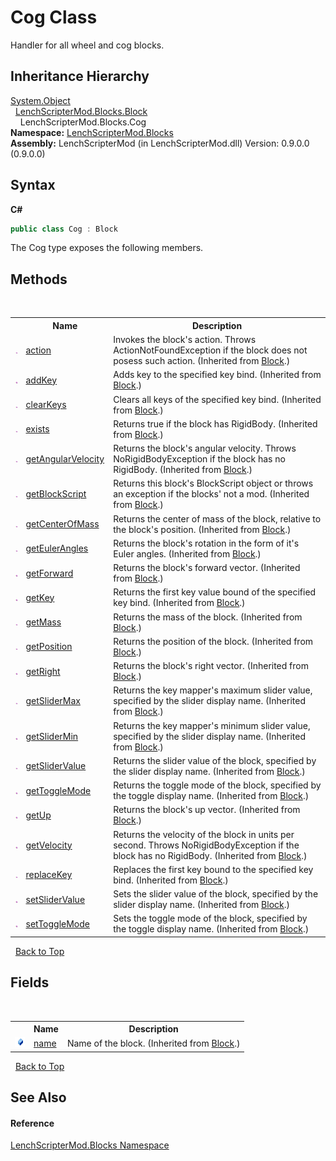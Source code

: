 # Cog Class
 

Handler for all wheel and cog blocks.


## Inheritance Hierarchy
<a href="http://msdn2.microsoft.com/en-us/library/e5kfa45b" target="_blank">System.Object</a><br />&nbsp;&nbsp;<a href="aac00e9a-37c0-2757-6409-8a72ddf80aff">LenchScripterMod.Blocks.Block</a><br />&nbsp;&nbsp;&nbsp;&nbsp;LenchScripterMod.Blocks.Cog<br />
**Namespace:**&nbsp;<a href="bfe8ba5f-eaee-19fd-8765-cab2e3e19e25">LenchScripterMod.Blocks</a><br />**Assembly:**&nbsp;LenchScripterMod (in LenchScripterMod.dll) Version: 0.9.0.0 (0.9.0.0)

## Syntax

**C#**<br />
``` C#
public class Cog : Block
```

The Cog type exposes the following members.


## Methods
&nbsp;<table><tr><th></th><th>Name</th><th>Description</th></tr><tr><td>![Public method](media/pubmethod.gif "Public method")</td><td><a href="aee72477-a434-3f72-1718-6b909c4a4e02">action</a></td><td>
Invokes the block's action. Throws ActionNotFoundException if the block does not posess such action.
 (Inherited from <a href="aac00e9a-37c0-2757-6409-8a72ddf80aff">Block</a>.)</td></tr><tr><td>![Public method](media/pubmethod.gif "Public method")</td><td><a href="5f85aa67-7003-1667-9629-c7f82176758c">addKey</a></td><td>
Adds key to the specified key bind.
 (Inherited from <a href="aac00e9a-37c0-2757-6409-8a72ddf80aff">Block</a>.)</td></tr><tr><td>![Public method](media/pubmethod.gif "Public method")</td><td><a href="9d4ff6d9-1ecc-57bf-3a01-b5e1b5c9be2a">clearKeys</a></td><td>
Clears all keys of the specified key bind.
 (Inherited from <a href="aac00e9a-37c0-2757-6409-8a72ddf80aff">Block</a>.)</td></tr><tr><td>![Public method](media/pubmethod.gif "Public method")</td><td><a href="8d661208-b47b-e77c-3b0a-f6708ea9647a">exists</a></td><td>
Returns true if the block has RigidBody.
 (Inherited from <a href="aac00e9a-37c0-2757-6409-8a72ddf80aff">Block</a>.)</td></tr><tr><td>![Public method](media/pubmethod.gif "Public method")</td><td><a href="bc45efe8-04f3-9617-5c5c-bdc2ea2f7f27">getAngularVelocity</a></td><td>
Returns the block's angular velocity. Throws NoRigidBodyException if the block has no RigidBody.
 (Inherited from <a href="aac00e9a-37c0-2757-6409-8a72ddf80aff">Block</a>.)</td></tr><tr><td>![Public method](media/pubmethod.gif "Public method")</td><td><a href="dbbda36b-72e4-80c3-d409-c2de02c03fa9">getBlockScript</a></td><td>
Returns this block's BlockScript object or throws an exception if the blocks' not a mod.
 (Inherited from <a href="aac00e9a-37c0-2757-6409-8a72ddf80aff">Block</a>.)</td></tr><tr><td>![Public method](media/pubmethod.gif "Public method")</td><td><a href="6513300f-564c-a4e6-798c-12a0952afa52">getCenterOfMass</a></td><td>
Returns the center of mass of the block, relative to the block's position.
 (Inherited from <a href="aac00e9a-37c0-2757-6409-8a72ddf80aff">Block</a>.)</td></tr><tr><td>![Public method](media/pubmethod.gif "Public method")</td><td><a href="a78edc38-5f1f-3453-57a7-8f75fd58265e">getEulerAngles</a></td><td>
Returns the block's rotation in the form of it's Euler angles.
 (Inherited from <a href="aac00e9a-37c0-2757-6409-8a72ddf80aff">Block</a>.)</td></tr><tr><td>![Public method](media/pubmethod.gif "Public method")</td><td><a href="a7c22db5-3f3b-9c3f-6379-2892a54eae86">getForward</a></td><td>
Returns the block's forward vector.
 (Inherited from <a href="aac00e9a-37c0-2757-6409-8a72ddf80aff">Block</a>.)</td></tr><tr><td>![Public method](media/pubmethod.gif "Public method")</td><td><a href="f9b5b458-2200-d532-c462-702546bf03af">getKey</a></td><td>
Returns the first key value bound of the specified key bind.
 (Inherited from <a href="aac00e9a-37c0-2757-6409-8a72ddf80aff">Block</a>.)</td></tr><tr><td>![Public method](media/pubmethod.gif "Public method")</td><td><a href="e34fdeba-165a-0663-84d5-dd92bf36df43">getMass</a></td><td>
Returns the mass of the block.
 (Inherited from <a href="aac00e9a-37c0-2757-6409-8a72ddf80aff">Block</a>.)</td></tr><tr><td>![Public method](media/pubmethod.gif "Public method")</td><td><a href="7a59a6d2-4438-5de1-db54-716a71a1fd8b">getPosition</a></td><td>
Returns the position of the block.
 (Inherited from <a href="aac00e9a-37c0-2757-6409-8a72ddf80aff">Block</a>.)</td></tr><tr><td>![Public method](media/pubmethod.gif "Public method")</td><td><a href="276c7bae-903b-bd4f-7f45-8a7bfb1225c2">getRight</a></td><td>
Returns the block's right vector.
 (Inherited from <a href="aac00e9a-37c0-2757-6409-8a72ddf80aff">Block</a>.)</td></tr><tr><td>![Public method](media/pubmethod.gif "Public method")</td><td><a href="6e503918-99a1-6bbd-82ef-cc5c49d98c10">getSliderMax</a></td><td>
Returns the key mapper's maximum slider value, specified by the slider display name.
 (Inherited from <a href="aac00e9a-37c0-2757-6409-8a72ddf80aff">Block</a>.)</td></tr><tr><td>![Public method](media/pubmethod.gif "Public method")</td><td><a href="e501498d-a9f6-3380-5247-6372c6002717">getSliderMin</a></td><td>
Returns the key mapper's minimum slider value, specified by the slider display name.
 (Inherited from <a href="aac00e9a-37c0-2757-6409-8a72ddf80aff">Block</a>.)</td></tr><tr><td>![Public method](media/pubmethod.gif "Public method")</td><td><a href="916d3a97-2a0d-b5d3-89c4-57f45b252117">getSliderValue</a></td><td>
Returns the slider value of the block, specified by the slider display name.
 (Inherited from <a href="aac00e9a-37c0-2757-6409-8a72ddf80aff">Block</a>.)</td></tr><tr><td>![Public method](media/pubmethod.gif "Public method")</td><td><a href="9a206bb4-8a89-bdd8-df1f-9c1a84082e79">getToggleMode</a></td><td>
Returns the toggle mode of the block, specified by the toggle display name.
 (Inherited from <a href="aac00e9a-37c0-2757-6409-8a72ddf80aff">Block</a>.)</td></tr><tr><td>![Public method](media/pubmethod.gif "Public method")</td><td><a href="8e2e50dd-844d-0562-b97c-98fbb6502aac">getUp</a></td><td>
Returns the block's up vector.
 (Inherited from <a href="aac00e9a-37c0-2757-6409-8a72ddf80aff">Block</a>.)</td></tr><tr><td>![Public method](media/pubmethod.gif "Public method")</td><td><a href="e22f494d-3e67-3a71-8ad6-ba12190db3f4">getVelocity</a></td><td>
Returns the velocity of the block in units per second. Throws NoRigidBodyException if the block has no RigidBody.
 (Inherited from <a href="aac00e9a-37c0-2757-6409-8a72ddf80aff">Block</a>.)</td></tr><tr><td>![Public method](media/pubmethod.gif "Public method")</td><td><a href="afdd4889-3eb0-4354-e723-baadbc80ccd1">replaceKey</a></td><td>
Replaces the first key bound to the specified key bind.
 (Inherited from <a href="aac00e9a-37c0-2757-6409-8a72ddf80aff">Block</a>.)</td></tr><tr><td>![Public method](media/pubmethod.gif "Public method")</td><td><a href="e7d836df-dae2-f2a2-2e62-e76e87718d81">setSliderValue</a></td><td>
Sets the slider value of the block, specified by the slider display name.
 (Inherited from <a href="aac00e9a-37c0-2757-6409-8a72ddf80aff">Block</a>.)</td></tr><tr><td>![Public method](media/pubmethod.gif "Public method")</td><td><a href="d58e82aa-2dbd-944f-f13d-fedb2b7a0d9b">setToggleMode</a></td><td>
Sets the toggle mode of the block, specified by the toggle display name.
 (Inherited from <a href="aac00e9a-37c0-2757-6409-8a72ddf80aff">Block</a>.)</td></tr></table>&nbsp;
<a href="#cog-class">Back to Top</a>

## Fields
&nbsp;<table><tr><th></th><th>Name</th><th>Description</th></tr><tr><td>![Public field](media/pubfield.gif "Public field")</td><td><a href="7b3f785e-1854-9ce2-de11-a3d9f818c444">name</a></td><td>
Name of the block.
 (Inherited from <a href="aac00e9a-37c0-2757-6409-8a72ddf80aff">Block</a>.)</td></tr></table>&nbsp;
<a href="#cog-class">Back to Top</a>

## See Also


#### Reference
<a href="bfe8ba5f-eaee-19fd-8765-cab2e3e19e25">LenchScripterMod.Blocks Namespace</a><br />